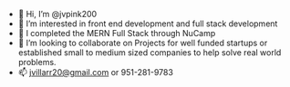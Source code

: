 - 👋 Hi, I’m @jvpink200
- 👀 I’m interested in front end development and full stack development
- 🌱 I completed the MERN Full Stack through NuCamp
- 💞️ I’m looking to collaborate on Projects for well funded startups or established small to medium sized companies to help solve real world problems.
- 📫 jvillarr20@gmail.com or 951-281-9783

<!---
jvpink200/jvpink200 is a ✨ special ✨ repository because its `README.md` (this file) appears on your GitHub profile.
You can click the Preview link to take a look at your changes.
--->

